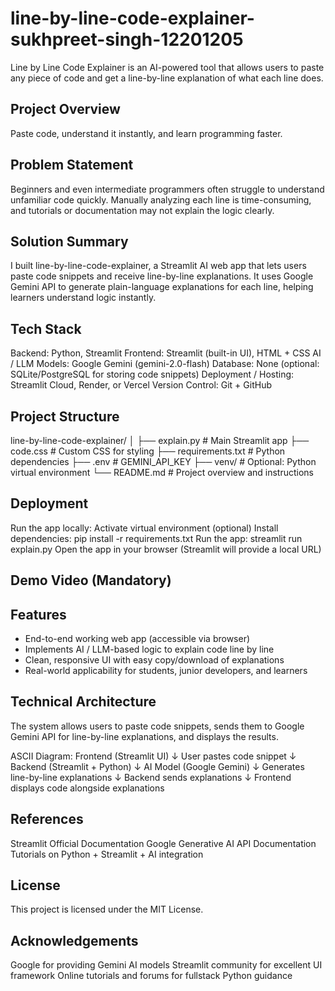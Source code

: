 # line-by-line-code-explainer-sukhpreet-singh-12201205
Line by Line Code Explainer is an AI-powered tool that allows users to paste any piece of code and get a line-by-line explanation of what each line does.


## Project Overview
Paste code, understand it instantly, and learn programming faster.


## Problem Statement
Beginners and even intermediate programmers often struggle to understand unfamiliar code quickly.
Manually analyzing each line is time-consuming, and tutorials or documentation may not explain the logic clearly.


## Solution Summary
I built line-by-line-code-explainer, a Streamlit AI web app that lets users paste code snippets and receive line-by-line explanations.
It uses Google Gemini API to generate plain-language explanations for each line, helping learners understand logic instantly.


## Tech Stack
Backend: Python, Streamlit
Frontend: Streamlit (built-in UI), HTML + CSS
AI / LLM Models: Google Gemini (gemini-2.0-flash)
Database: None (optional: SQLite/PostgreSQL for storing code snippets)
Deployment / Hosting: Streamlit Cloud, Render, or Vercel
Version Control: Git + GitHub


## Project Structure
line-by-line-code-explainer/
│
├── explain.py               # Main Streamlit app
├── code.css                 # Custom CSS for styling
├── requirements.txt         # Python dependencies
├── .env                     # GEMINI_API_KEY
├── venv/                    # Optional: Python virtual environment
└── README.md                # Project overview and instructions


## Deployment
Run the app locally:
Activate virtual environment (optional)
Install dependencies: pip install -r requirements.txt
Run the app: streamlit run explain.py
Open the app in your browser (Streamlit will provide a local URL)


## Demo Video (Mandatory)

## Features
  - End-to-end working web app (accessible via browser)
  - Implements AI / LLM-based logic to explain code line by line
  - Clean, responsive UI with easy copy/download of explanations
  - Real-world applicability for students, junior developers, and learners


## Technical Architecture
The system allows users to paste code snippets, sends them to Google Gemini API for line-by-line explanations, and displays the results.

ASCII Diagram:
Frontend (Streamlit UI)
          ↓
User pastes code snippet
          ↓
Backend (Streamlit + Python)
          ↓
AI Model (Google Gemini)
          ↓
Generates line-by-line explanations
          ↓
Backend sends explanations
          ↓
Frontend displays code alongside explanations

##  References
Streamlit Official Documentation
Google Generative AI API Documentation
Tutorials on Python + Streamlit + AI integration

## License 
This project is licensed under the MIT License.


## Acknowledgements
Google for providing Gemini AI models
Streamlit community for excellent UI framework
Online tutorials and forums for fullstack Python guidance





